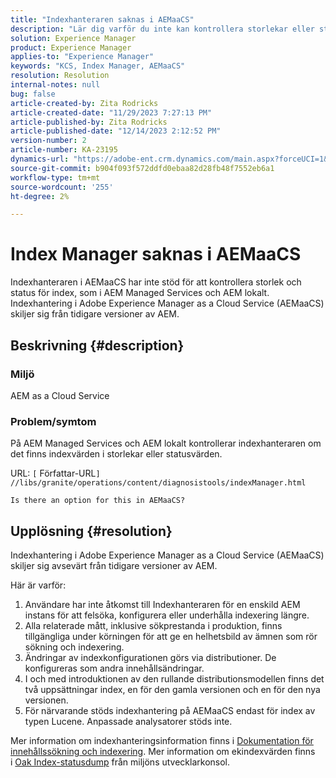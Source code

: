 ```yaml
---
title: "Indexhanteraren saknas i AEMaaCS"
description: "Lär dig varför du inte kan kontrollera storlekar eller statusvärden för index med hjälp av Indexhanteraren i AEMaaCS."
solution: Experience Manager
product: Experience Manager
applies-to: "Experience Manager"
keywords: "KCS, Index Manager, AEMaaCS"
resolution: Resolution
internal-notes: null
bug: false
article-created-by: Zita Rodricks
article-created-date: "11/29/2023 7:27:13 PM"
article-published-by: Zita Rodricks
article-published-date: "12/14/2023 2:12:52 PM"
version-number: 2
article-number: KA-23195
dynamics-url: "https://adobe-ent.crm.dynamics.com/main.aspx?forceUCI=1&pagetype=entityrecord&etn=knowledgearticle&id=ada44648-ed8e-ee11-8179-6045bd006793"
source-git-commit: b904f093f572ddfd0ebaa82d28fb48f7552eb6a1
workflow-type: tm+mt
source-wordcount: '255'
ht-degree: 2%

---
```


# Index Manager saknas i AEMaaCS


Indexhanteraren i AEMaaCS har inte stöd för att kontrollera storlek och status för index, som i AEM Managed Services och AEM lokalt. Indexhantering i Adobe Experience Manager as a Cloud Service (AEMaaCS) skiljer sig från tidigare versioner av AEM.

## Beskrivning {#description}


### Miljö

AEM as a Cloud Service

### Problem/symtom

På AEM Managed Services och AEM lokalt kontrollerar indexhanteraren om det finns indexvärden i storlekar eller statusvärden.

URL: `[` Författar-URL`]` `//libs/granite/operations/content/diagnosistools/indexManager.html`

`Is there an option for this in AEMaaCS?`




## Upplösning {#resolution}


Indexhantering i Adobe Experience Manager as a Cloud Service (AEMaaCS) skiljer sig avsevärt från tidigare versioner av AEM.

Här är varför:

1. Användare har inte åtkomst till Indexhanteraren för en enskild AEM instans för att felsöka, konfigurera eller underhålla indexering längre.
2. Alla relaterade mått, inklusive sökprestanda i produktion, finns tillgängliga under körningen för att ge en helhetsbild av ämnen som rör sökning och indexering.
3. Ändringar av indexkonfigurationen görs via distributioner. De konfigureras som andra innehållsändringar.
4. I och med introduktionen av den rullande distributionsmodellen finns det två uppsättningar index, en för den gamla versionen och en för den nya versionen.
5. För närvarande stöds indexhantering på AEMaaCS endast för index av typen Lucene. Anpassade analysatorer stöds inte.


Mer information om indexhanteringsinformation finns i [Dokumentation för innehållssökning och indexering](https://experienceleague.adobe.com/docs/experience-manager-cloud-service/content/operations/indexing.html?lang=en). Mer information om ekindexvärden finns i [Oak Index-statusdump](https://experienceleague.adobe.com/docs/experience-manager-learn/cloud-service/debugging/debugging-aem-as-a-cloud-service/developer-console.html?lang=en#oak-indexes) från miljöns utvecklarkonsol.


